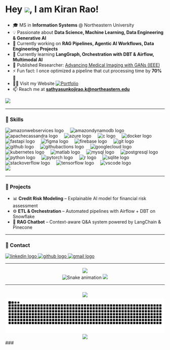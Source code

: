 # Hey <img src="https://media.giphy.com/media/hvRJCLFzcasrR4ia7z/giphy.gif" width="40px">, I am Kiran Rao!  

###  
- 🎓 MS in **Information Systems** @ Northeastern University  
- 💡 Passionate about **Data Science, Machine Learning, Data Engineering & Generative AI**  
- 🔭 Currently working on **RAG Pipelines, Agentic AI Workflows, Data Engineering Projects**  
- 🌱 Currently learning **LangGraph, Orchestration with DBT & Airflow, Multimodal AI**  
- 📄 Published Researcher: [Advancing Medical Imaging with GANs (IEEE)](https://ieeexplore.ieee.org/document/10782852)  
- ⚡ Fun fact: I once optimized a pipeline that cut processing time by **70%** 🚀  
- 👨‍💻 Visit my Website [![Portfolio](https://img.shields.io/badge/Website-kiranrao.carrd.co-blue?style=for-the-badge)](https://kiranrao.carrd.co)  
- 📫 Reach me at **sathyasunkojirao.k@northeastern.edu**  

<img src="https://user-images.githubusercontent.com/73097560/115834477-dbab4500-a447-11eb-908a-139a6edaec5c.gif">  

---

### 🔹 Skills  
<div align="left">
  <img src="https://skillicons.dev/icons?i=aws" height="40" alt="amazonwebservices logo"  />
  <img width="12" />
  <img src="https://skillicons.dev/icons?i=dynamodb" height="40" alt="amazondynamodb logo"  />
  <img width="12" />
  <img src="https://skillicons.dev/icons?i=cassandra" height="40" alt="apachecassandra logo"  />
  <img width="12" />
  <img src="https://skillicons.dev/icons?i=azure" height="40" alt="azure logo"  />
  <img width="12" />
  <img src="https://skillicons.dev/icons?i=c" height="40" alt="c logo"  />
  <img width="12" />
  <img src="https://skillicons.dev/icons?i=docker" height="40" alt="docker logo"  />
  <img width="12" />
  <img src="https://skillicons.dev/icons?i=fastapi" height="40" alt="fastapi logo"  />
  <img width="12" />
  <img src="https://skillicons.dev/icons?i=figma" height="40" alt="figma logo"  />
  <img width="12" />
  <img src="https://skillicons.dev/icons?i=firebase" height="40" alt="firebase logo"  />
  <img width="12" />
  <img src="https://skillicons.dev/icons?i=git" height="40" alt="git logo"  />
  <img width="12" />
  <img src="https://skillicons.dev/icons?i=github" height="40" alt="github logo"  />
  <img width="12" />
  <img src="https://skillicons.dev/icons?i=githubactions" height="40" alt="githubactions logo"  />
  <img width="12" />
  <img src="https://skillicons.dev/icons?i=gcp" height="40" alt="googlecloud logo"  />
  <img width="12" />
  <img src="https://skillicons.dev/icons?i=kubernetes" height="40" alt="kubernetes logo"  />
  <img width="12" />
  <img src="https://skillicons.dev/icons?i=matlab" height="40" alt="matlab logo"  />
  <img width="12" />
  <img src="https://skillicons.dev/icons?i=mysql" height="40" alt="mysql logo"  />
  <img width="12" />
  <img src="https://skillicons.dev/icons?i=postgres" height="40" alt="postgresql logo"  />
  <img width="12" />
  <img src="https://skillicons.dev/icons?i=py" height="40" alt="python logo"  />
  <img width="12" />
  <img src="https://skillicons.dev/icons?i=pytorch" height="40" alt="pytorch logo"  />
  <img width="12" />
  <img src="https://skillicons.dev/icons?i=r" height="40" alt="r logo"  />
  <img width="12" />
  <img src="https://skillicons.dev/icons?i=sqlite" height="40" alt="sqlite logo"  />
  <img width="12" />
  <img src="https://skillicons.dev/icons?i=stackoverflow" height="40" alt="stackoverflow logo"  />
  <img width="12" />
  <img src="https://skillicons.dev/icons?i=tensorflow" height="40" alt="tensorflow logo"  />
  <img width="12" />
  <img src="https://skillicons.dev/icons?i=vscode" height="40" alt="vscode logo"  />
</div>

<img src="https://user-images.githubusercontent.com/73097560/115834477-dbab4500-a447-11eb-908a-139a6edaec5c.gif">  

---

### 🔹 Projects  
- 📊 **Credit Risk Modeling** – Explainable AI model for financial risk assessment  
- ⚙️ **ETL & Orchestration** – Automated pipelines with Airflow + DBT on Snowflake  
- 🤖 **RAG Chatbot** – Context-aware Q&A system powered by LangChain & Pinecone  

---

### 🔹 Contact  
<div align="left">  
  <a href="https://www.linkedin.com/in/kiran-ss/" target="_blank">  
    <img src="https://raw.githubusercontent.com/maurodesouza/profile-readme-generator/master/src/assets/icons/social/linkedin/default.svg" width="52" height="40" alt="linkedin logo" />  
  </a>  
  <a href="https://github.com/kiranss777" target="_blank">  
    <img src="https://skillicons.dev/icons?i=github" width="52" height="40" alt="github logo" />  
  </a>  
  <a href="mailto:sathyasunkojirao.k@northeastern.edu" target="_blank">  
    <img src="https://raw.githubusercontent.com/maurodesouza/profile-readme-generator/master/src/assets/icons/social/gmail/default.svg" width="52" height="40" alt="gmail logo" />  
  </a>  
</div>  

---

<div align="center">  
<img src="https://user-images.githubusercontent.com/73097560/115834477-dbab4500-a447-11eb-908a-139a6edaec5c.gif">  
<br clear="both">  
<img src="https://raw.githubusercontent.com/kiranss777/kiranss777/output/snake.svg" alt="Snake animation" />  
<img src="https://user-images.githubusercontent.com/73097560/115834477-dbab4500-a447-11eb-908a-139a6edaec5c.gif">  
</div>  

---

###
<div align="center">
<img src="https://user-images.githubusercontent.com/73097560/115834477-dbab4500-a447-11eb-908a-139a6edaec5c.gif">
<br clear="both">
<img src="https://raw.githubusercontent.com/Henil-08/Henil-08/output/snake.svg" alt="Snake animation" />
<img src="https://user-images.githubusercontent.com/73097560/115834477-dbab4500-a447-11eb-908a-139a6edaec5c.gif">
</div>
###
